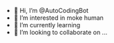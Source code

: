 - 👋 Hi, I’m @AutoCodingBot
- 👀 I’m interested in moke human
- 🌱 I’m currently learning <AI revolution>
- 💞️ I’m looking to collaborate on ...

<!---
AutoCodingBot/AutoCodingBot is a ✨ special ✨ repository because its `README.md` (this file) appears on your GitHub profile.
You can click the Preview link to take a look at your changes.
--->
